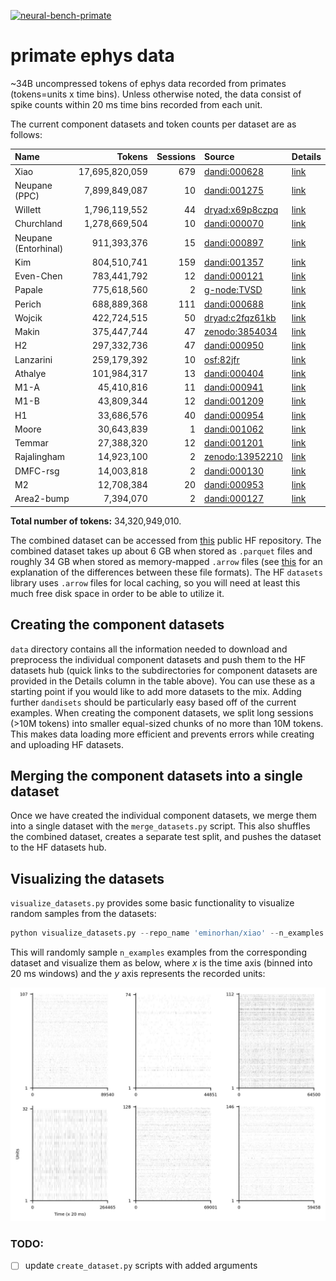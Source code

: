 <p align="left">
    <a href="https://huggingface.co/datasets/eminorhan/neural-bench-primate"><img alt="neural-bench-primate" src="https://img.shields.io/badge/HF_datasets-neural_bench_primate-blue"></a>
</p>

# primate ephys data

~34B uncompressed tokens of ephys data recorded from primates (tokens=units x time bins). Unless otherwise noted, the data consist of spike counts within 20 ms time bins recorded from each unit. 

The current component datasets and token counts per dataset are as follows:

| Name               | Tokens          | Sessions | Source                                                                            | Details
|:-------------------|----------------:|---------:|:----------------------------------------------------------------------------------|:-------------------
| Xiao               | 17,695,820,059  | 679      | [dandi:000628](https://dandiarchive.org/dandiset/000628)                          | [link](https://github.com/eminorhan/neural-data-primate/tree/master/data/xiao)
| Neupane (PPC)      | 7,899,849,087   | 10       | [dandi:001275](https://dandiarchive.org/dandiset/001275)                          | [link](https://github.com/eminorhan/neural-data-primate/tree/master/data/neupane-ppc)
| Willett            | 1,796,119,552   | 44       | [dryad:x69p8czpq](https://datadryad.org/stash/dataset/doi:10.5061/dryad.x69p8czpq)| [link](https://github.com/eminorhan/neural-data-primate/tree/master/data/willett)
| Churchland         | 1,278,669,504   | 10       | [dandi:000070](https://dandiarchive.org/dandiset/000070)                          | [link](https://github.com/eminorhan/neural-data-primate/tree/master/data/churchland)
| Neupane (Entorhinal)| 911,393,376     | 15       | [dandi:000897](https://dandiarchive.org/dandiset/000897)                         | [link](https://github.com/eminorhan/neural-data-primate/tree/master/data/neupane-entorhinal)
| Kim                | 804,510,741     | 159      | [dandi:001357](https://dandiarchive.org/dandiset/001357)                          | [link](https://github.com/eminorhan/neural-data-primate/tree/master/data/kim)
| Even-Chen          | 783,441,792     | 12       | [dandi:000121](https://dandiarchive.org/dandiset/000121)                          | [link](https://github.com/eminorhan/neural-data-primate/tree/master/data/even-chen)
| Papale             | 775,618,560     | 2        | [g-node:TVSD](https://gin.g-node.org/paolo_papale/TVSD)                           | [link](https://github.com/eminorhan/neural-data-primate/tree/master/data/papale)
| Perich             | 688,889,368     | 111      | [dandi:000688](https://dandiarchive.org/dandiset/000688)                          | [link](https://github.com/eminorhan/neural-data-primate/tree/master/data/perich)
| Wojcik             | 422,724,515     | 50       | [dryad:c2fqz61kb](https://doi.org/10.5061/dryad.c2fqz61kb)                        | [link](https://github.com/eminorhan/neural-data-primate/tree/master/data/wojcik)
| Makin              | 375,447,744     | 47       | [zenodo:3854034](https://zenodo.org/records/3854034)                              | [link](https://github.com/eminorhan/neural-data-primate/tree/master/data/makin)
| H2                 | 297,332,736     | 47       | [dandi:000950](https://dandiarchive.org/dandiset/000950)                          | [link](https://github.com/eminorhan/neural-data-primate/tree/master/data/h2)
| Lanzarini          | 259,179,392     | 10       | [osf:82jfr](https://osf.io/82jfr/)                                                | [link](https://github.com/eminorhan/neural-data-primate/tree/master/data/lanzarini)
| Athalye            | 101,984,317     | 13       | [dandi:000404](https://dandiarchive.org/dandiset/000404)                          | [link](https://github.com/eminorhan/neural-data-primate/tree/master/data/athalye)
| M1-A               | 45,410,816      | 11       | [dandi:000941](https://dandiarchive.org/dandiset/000941)                          | [link](https://github.com/eminorhan/neural-data-primate/tree/master/data/m1-a)
| M1-B               | 43,809,344      | 12       | [dandi:001209](https://dandiarchive.org/dandiset/001209)                          | [link](https://github.com/eminorhan/neural-data-primate/tree/master/data/m1-b)
| H1                 | 33,686,576      | 40       | [dandi:000954](https://dandiarchive.org/dandiset/000954)                          | [link](https://github.com/eminorhan/neural-data-primate/tree/master/data/h1)
| Moore              | 30,643,839      | 1        | [dandi:001062](https://dandiarchive.org/dandiset/001062)                          | [link](https://github.com/eminorhan/neural-data-primate/tree/master/data/moore)
| Temmar             | 27,388,320      | 12       | [dandi:001201](https://dandiarchive.org/dandiset/001201)                          | [link](https://github.com/eminorhan/neural-data-primate/tree/master/data/temmar)
| Rajalingham        | 14,923,100      | 2        | [zenodo:13952210](https://zenodo.org/records/13952210)                            | [link](https://github.com/eminorhan/neural-data-primate/tree/master/data/rajalingham)
| DMFC-rsg           | 14,003,818      | 2        | [dandi:000130](https://dandiarchive.org/dandiset/000130)                          | [link](https://github.com/eminorhan/neural-data-primate/tree/master/data/dmfc-rsg)
| M2                 | 12,708,384      | 20       | [dandi:000953](https://dandiarchive.org/dandiset/000953)                          | [link](https://github.com/eminorhan/neural-data-primate/tree/master/data/m2)
| Area2-bump         | 7,394,070       | 2        | [dandi:000127](https://dandiarchive.org/dandiset/000127)                          | [link](https://github.com/eminorhan/neural-data-primate/tree/master/data/area2-bump)

**Total number of tokens:** 34,320,949,010. 

The combined dataset can be accessed from [this](https://huggingface.co/datasets/eminorhan/neural-bench-primate) public HF repository. The combined dataset takes up about 6 GB when stored as `.parquet` files and roughly 34 GB when stored as memory-mapped `.arrow` files (see [this](https://stackoverflow.com/a/56481636) for an explanation of the differences between these file formats). The HF `datasets` library uses `.arrow` files for local caching, so you will need at least this much free disk space in order to be able to utilize it. 

## Creating the component datasets
`data` directory contains all the information needed to download and preprocess the individual component datasets and push them to the HF datasets hub (quick links to the subdirectories for component datasets are provided in the Details column in the table above). You can use these as a starting point if you would like to add more datasets to the mix. Adding further `dandisets` should be particularly easy based off of the current examples. When creating the component datasets, we split long sessions (>10M tokens) into smaller equal-sized chunks of no more than 10M tokens. This makes data loading more efficient and prevents errors while creating and uploading HF datasets.

## Merging the component datasets into a single dataset
Once we have created the individual component datasets, we merge them into a single dataset with the `merge_datasets.py` script. This also shuffles the combined dataset, creates a separate test split, and pushes the dataset to the HF datasets hub. 

## Visualizing the datasets
`visualize_datasets.py` provides some basic functionality to visualize random samples from the datasets:
```python
python visualize_datasets.py --repo_name 'eminorhan/xiao' --n_examples 6
```
This will randomly sample `n_examples` examples from the corresponding dataset and visualize them as below, where *x* is the time axis (binned into 20 ms windows) and the *y* axis represents the recorded units:

![](assets/xiao.jpg)

### TODO:

- [ ] update `create_dataset.py` scripts with added arguments
